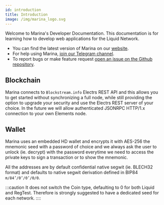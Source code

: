 ```yaml
---
id: introduction
title: Introduction
image: /img/marina_logo.svg
---
```


Welcome to Marina's Developer Documentation. This documentation is for learning how to develop web applications for the Liquid Network.

- You can find the latest version of Marina on our [website](https://vulpem.com/marina).
- For help using Marina, [join our Telegram channel](https://t.me/marina_wallet).
- To report bugs or make feature request [open an issue on the Github repository](https://github.com/vulpemventures/marina/issues/new).


## Blockchain

Marina connects to `Blockstream.info` Electrs REST API and this allows you to get started without synchronizing a full node, while still providing the option to upgrade your security and use the Electrs REST server of your choice. In the future we will allow authenticated JSONRPC HTTP/1.x connection to your own Elements node.

## Wallet 

Marina uses an embedded HD wallet and encrypts it with AES-256 the mnemonic seed with a password of choice and we always ask the user to unlock (ie. decrypt) with the password everytime we need to access the private keys to sign a transaction or to show the mnemonic.

All the addresses are by default confidential native segwit (ie. BLECH32 format) and defaults to native segwit derivation defined in BIP84 `m/84’/0’/0’/0/0`. 

:::caution
It does not switch the Coin type, defaulting to 0 for both Liquid and RegTest. Therefore is strongly suggested to have a dedicated seed for each network.
::::

